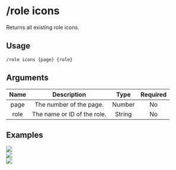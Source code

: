 # /role icons

Returns all existing role icons.

## Usage

```
/role icons {page} {role}
```

## Arguments

| Name | Description                 | Type   | Required |
| :--: | :-------------------------: | :----: | :------: |
| page | The number of the page.     | Number | No       |
| role | The name or ID of the role. | String | No       |

## Examples

<img src="https://github.com/xNickyDev/Forkman/assets/111157596/4249f9e1-aa53-4e72-971e-fcbab560516f" class="rounded-corners">\
<img src="https://github.com/xNickyDev/Forkman/assets/111157596/a18fcd30-7493-490f-ab3c-afebcf6989e6" class="rounded-corners">\
<img src="https://github.com/xNickyDev/Forkman/assets/111157596/7bc0a0f9-8403-4bb6-a134-2dca061e2ad0" class="rounded-corners">